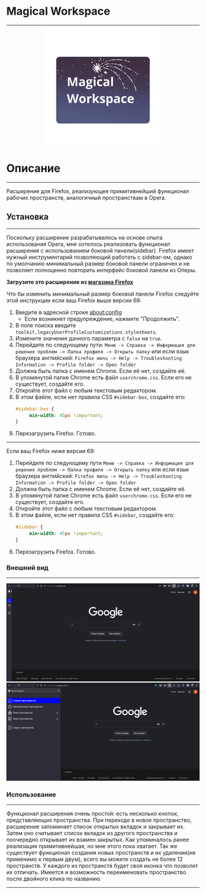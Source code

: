 # Magical Workspace

---

<p align="center">
    <img src="assets/MagicalWorkSpace_logo.png" width="300" alt="logo">
</p>

# Описание

---

Расширение для Firefox, реализующее примитивнейший функционал рабочих пространств, аналогичный пространствам в Opera.

## Установка

---
Поскольку расширение разрабатывалось на основе опыта использования Opera, мне хотелось реализовать функционал расширения
с использованием боковой панели(sidebar). Firefox имеет нужный инструментарий позволяющий работать с sidebar-ом, однако
по умолчанию минимальный размер боковой панели ограничен и не позволяет полноценно повторить интерфейс боковой панели из
Оперы.

**Загрузите это расширение из  [магазина Firefox](https://addons.mozilla.org/ru/firefox/addon/magical-workspace/)**

Что бы изменить минимальный размер боковой панели Firefox следуйте этой инструкции если ваш Firefox выше версии 69:

1. Введите в адресной строке [about:config](about:config)
    * Если возникнет предупреждение, нажмите "Продолжить".
2. В поле поиска введите `toolkit.legacyUserProfileCustomizations.stylesheets`.
3. Измените значение данного параметра с `false` на `true`.
4. Перейдите по следующему пути: `Меню -> Справка -> Информация для решения проблем -> Папка профиля -> Открыть папку` или если язык браузера
   английский: `Firefox menu -> Help -> Troubleshooting Information -> Profile folder -> Open folder`
5. Должна быть папка с именем Chrome. Если её нет, создайте её.
6. В упомянутой папке Chrome есть файл `userchrome.css`. Если его не существует, создайте его.
7. Откройте этот файл с любым текстовым редактором.
8. В этом файле, если нет правила CSS `#sidebar-box`, создайте его:
   ```css
   #sidebar-box {
        min-width: 45px !important;
   }
   ```
9. Перезагрузить Firefox. Готово.

---
Если ваш Firefox ниже версии 69:

1. Перейдите по следующему пути `Меню -> Справка -> Информация для решения проблем -> Папка профиля -> Открыть папку`
   или если язык браузера
   английский: `Firefox menu -> Help -> Troubleshooting Information -> Profile folder -> Open folder`
2. Должна быть папка с именем Chrome. Если её нет, создайте её.
3. В упомянутой папке Chrome есть файл `userchrome.css`. Если его не существует, создайте его.
4. Откройте этот файл с любым текстовым редактором.
5. В этом файле, если нет правила CSS `#sidebar`, создайте его:
   ```css
   #sidebar {
        min-width: 45px !important;
   }
   ```
6. Перезагрузить Firefox. Готово.

### Внешний вид

---

![present-1.png](assets\present-1.png)
![present-2.png](assets\present-2.png)

### Использование

---

Функционал расширения очень простой: есть несколько кнопок, представляющих пространства. При переходе в новое
пространство, расширение запоминает список открытых вкладок и закрывает их. Затем оно считывает список вкладок из
другого пространства и поочередно открывает их взамен закрытых. Как упоминалось ранее реализация примитивнейшая, но мне
этого пока хватает. Так же существует функционал создания новых пространств и их удаления(не применимо к первым двум),
всего вы можете создать не более 12 пространств. У каждого из пространств будет своя иконка что позволит их отличать.
Имеется и возможность переименовать пространство после двойного клика по названию.

---